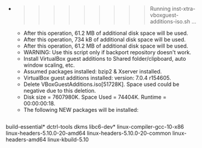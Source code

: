 * >>>>>>>>> Running inst-xtra-vboxguest-additions-iso.sh ...
  * After this operation, 61.2 MB of additional disk space will be used.
  * After this operation, 734 kB of additional disk space will be used.
  * After this operation, 61.2 MB of additional disk space will be used.
  * WARNING: Use this script only if backport repository doesn't work.
  * Install VirtualBox guest additions to Shared folder/clipboard, auto window scaling, etc.
  * Assumed packages installed: bzip2 & Xserver installed.
  * VirtualBox guest additions installed: version: 7.0.4 r154605.
  * Delete VBoxGuestAdditions.iso[51728K]. Space used could be negative due to this deletion.
  * Disk size = 7607980K. Space Used = 74404K. Runtime = 00:00:00:18.
  * The following NEW packages will be installed:
  ```bash
build-essential* dctrl-tools dkms libc6-dev* linux-compiler-gcc-10-x86
linux-headers-5.10.0-20-amd64 linux-headers-5.10.0-20-common linux-headers-amd64 linux-kbuild-5.10
  ```
